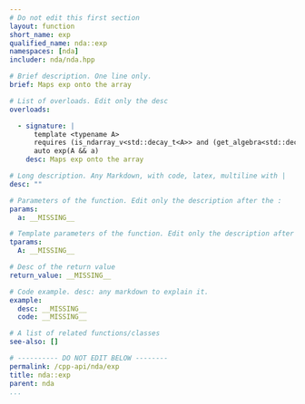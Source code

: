 ```yaml
---
# Do not edit this first section
layout: function
short_name: exp
qualified_name: nda::exp
namespaces: [nda]
includer: nda/nda.hpp

# Brief description. One line only.
brief: Maps exp onto the array

# List of overloads. Edit only the desc
overloads:

  - signature: |
      template <typename A>
      requires (is_ndarray_v<std::decay_t<A>> and (get_algebra<std::decay_t<A>> != 'M'))
      auto exp(A && a)
    desc: Maps exp onto the array

# Long description. Any Markdown, with code, latex, multiline with |
desc: ""

# Parameters of the function. Edit only the description after the :
params:
  a: __MISSING__

# Template parameters of the function. Edit only the description after the :
tparams:
  A: __MISSING__

# Desc of the return value
return_value: __MISSING__

# Code example. desc: any markdown to explain it.
example:
  desc: __MISSING__
  code: __MISSING__

# A list of related functions/classes
see-also: []

# ---------- DO NOT EDIT BELOW --------
permalink: /cpp-api/nda/exp
title: nda::exp
parent: nda
...
```


